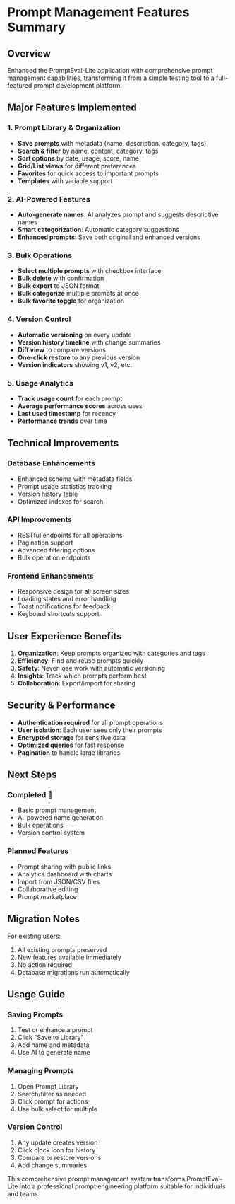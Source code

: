 # Prompt Management Features Summary

## Overview
Enhanced the PromptEval-Lite application with comprehensive prompt management capabilities, transforming it from a simple testing tool to a full-featured prompt development platform.

## Major Features Implemented

### 1. Prompt Library & Organization
- **Save prompts** with metadata (name, description, category, tags)
- **Search & filter** by name, content, category, tags
- **Sort options** by date, usage, score, name
- **Grid/List views** for different preferences
- **Favorites** for quick access to important prompts
- **Templates** with variable support

### 2. AI-Powered Features
- **Auto-generate names**: AI analyzes prompt and suggests descriptive names
- **Smart categorization**: Automatic category suggestions
- **Enhanced prompts**: Save both original and enhanced versions

### 3. Bulk Operations
- **Select multiple prompts** with checkbox interface
- **Bulk delete** with confirmation
- **Bulk export** to JSON format
- **Bulk categorize** multiple prompts at once
- **Bulk favorite toggle** for organization

### 4. Version Control
- **Automatic versioning** on every update
- **Version history timeline** with change summaries
- **Diff view** to compare versions
- **One-click restore** to any previous version
- **Version indicators** showing v1, v2, etc.

### 5. Usage Analytics
- **Track usage count** for each prompt
- **Average performance scores** across uses
- **Last used timestamp** for recency
- **Performance trends** over time

## Technical Improvements

### Database Enhancements
- Enhanced schema with metadata fields
- Prompt usage statistics tracking
- Version history table
- Optimized indexes for search

### API Improvements
- RESTful endpoints for all operations
- Pagination support
- Advanced filtering options
- Bulk operation endpoints

### Frontend Enhancements
- Responsive design for all screen sizes
- Loading states and error handling
- Toast notifications for feedback
- Keyboard shortcuts support

## User Experience Benefits

1. **Organization**: Keep prompts organized with categories and tags
2. **Efficiency**: Find and reuse prompts quickly
3. **Safety**: Never lose work with automatic versioning
4. **Insights**: Track which prompts perform best
5. **Collaboration**: Export/import for sharing

## Security & Performance

- **Authentication required** for all prompt operations
- **User isolation**: Each user sees only their prompts
- **Encrypted storage** for sensitive data
- **Optimized queries** for fast response
- **Pagination** to handle large libraries

## Next Steps

### Completed 
- Basic prompt management
- AI-powered name generation
- Bulk operations
- Version control system

### Planned Features
- Prompt sharing with public links
- Analytics dashboard with charts
- Import from JSON/CSV files
- Collaborative editing
- Prompt marketplace

## Migration Notes

For existing users:
1. All existing prompts preserved
2. New features available immediately
3. No action required
4. Database migrations run automatically

## Usage Guide

### Saving Prompts
1. Test or enhance a prompt
2. Click "Save to Library"
3. Add name and metadata
4. Use AI to generate name

### Managing Prompts
1. Open Prompt Library
2. Search/filter as needed
3. Click prompt for actions
4. Use bulk select for multiple

### Version Control
1. Any update creates version
2. Click clock icon for history
3. Compare or restore versions
4. Add change summaries

This comprehensive prompt management system transforms PromptEval-Lite into a professional prompt engineering platform suitable for individuals and teams.